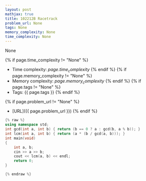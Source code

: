 ```yaml
---
layout: post
mathjax: true
title: 102212B Racetrack
problem_url: None
tags: None
memory_complexity: None
time_complexity: None
---
```


None


{% if page.time_complexity != "None" %}
- Time complexity: ${{ page.time_complexity }}$
{% endif %}
{% if page.memory_complexity != "None" %}
- Memory complexity: ${{ page.memory_complexity }}$
{% endif %}
{% if page.tags != "None" %}
- Tags: {{ page.tags }}
{% endif %}

{% if page.problem_url != "None" %}
- [URL]({{ page.problem_url }})
{% endif %}

```cpp
{% raw %}
using namespace std;
int gcd(int a, int b) { return (b == 0 ? a : gcd(b, a % b)); }
int lcm(int a, int b) { return (a * (b / gcd(a, b))); }
int main(void)
{
    int a, b;
    cin >> a >> b;
    cout << lcm(a, b) << endl;
    return 0;
}

{% endraw %}
```
